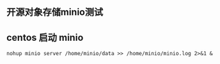 ## 开源对象存储minio测试
## centos 启动 minio
	nohup minio server /home/minio/data >> /home/minio/minio.log 2>&1 &
